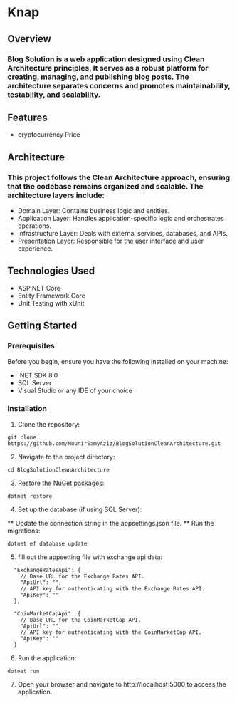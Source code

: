 # Knap

## Overview
### Blog Solution is a web application designed using Clean Architecture principles. It serves as a robust platform for creating, managing, and publishing blog posts. The architecture separates concerns and promotes maintainability, testability, and scalability.

## Features
* cryptocurrency Price 

## Architecture
### This project follows the Clean Architecture approach, ensuring that the codebase remains organized and scalable. The architecture layers include:

* Domain Layer: Contains business logic and entities.
* Application Layer: Handles application-specific logic and orchestrates operations.
* Infrastructure Layer: Deals with external services, databases, and APIs.
* Presentation Layer: Responsible for the user interface and user experience.
## Technologies Used
* ASP.NET Core
* Entity Framework Core
* Unit Testing with xUnit

## Getting Started
### Prerequisites
Before you begin, ensure you have the following installed on your machine:

* .NET SDK 8.0
* SQL Server
* Visual Studio or any IDE of your choice
### Installation
1. Clone the repository:
```
git clone https://github.com/MounirSamyAziz/BlogSolutionCleanArchitecture.git
```
2. Navigate to the project directory:


```
cd BlogSolutionCleanArchitecture
```
3. Restore the NuGet packages:

```
dotnet restore
```
4. Set up the database (if using SQL Server):

** Update the connection string in the appsettings.json file.
** Run the migrations:
```
dotnet ef database update
```
5. fill out the appsetting file with exchange api data:

```
  "ExchangeRatesApi": {
    // Base URL for the Exchange Rates API.
    "ApiUrl": "",
    // API key for authenticating with the Exchange Rates API.
    "ApiKey": ""
  },

  "CoinMarketCapApi": {
    // Base URL for the CoinMarketCap API.
    "ApiUrl": "",
    // API key for authenticating with the CoinMarketCap API.
    "ApiKey": ""
  }
```
6. Run the application:

```
dotnet run
```
7. Open your browser and navigate to http://localhost:5000 to access the application.


